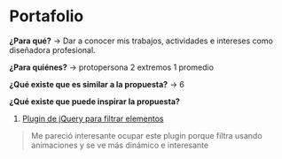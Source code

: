 # Portafolio

**¿Para qué?** → Dar a conocer mis trabajos, actividades e intereses como diseñadora profesional.

**¿Para quiénes?** → protopersona 2 extremos 1 promedio

**¿Qué existe que es similar a la propuesta?** → 6

**¿Qué existe que puede inspirar la propuesta?** 

1. [Plugin de jQuery para filtrar elementos](https://isotope.metafizzy.co/)
> Me pareció interesante ocupar este plugin porque filtra usando animaciones y se ve más dinámico e interesante
